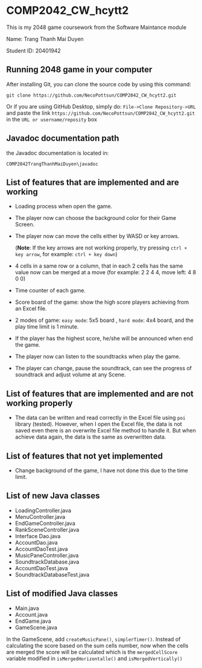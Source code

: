 # COMP2042_CW_hcytt2
This is my 2048 game coursework from the Software Maintance module

Name: Trang Thanh Mai Duyen

Student ID: 20401942

## Running 2048 game in your computer 

After installing Git, you can clone the source code by using this command:

``` 
git clone https://github.com/NecoPottsun/COMP2042_CW_hcytt2.git
```
Or if you are using GitHub Desktop, simply do: `File->Clone Repository->URL` and paste the link `https://github.com/NecoPottsun/COMP2042_CW_hcytt2.git` in the `URL or username/reposity` box

## Javadoc documentation path

the Javadoc documentation is located in: 
```
COMP2042TrangThanhMaiDuyen\javadoc
```

## List of features that are implemented and are working

- Loading process when open the game.
- The player now can choose the background color for their Game Screen.
- The player now can move the cells either by WASD or key arrows.

  (**Note**: If the key arrows are not working properly, try pressing `ctrl + key arrow`, for example: `ctrl + key down`)
- 4 cells in a same row or a column, that in each 2 cells has the same value now can be merged at a move (for example: 2 2 4 4, move left: 4 8 0 0)
- Time counter of each game.
- Score board of the game: show the high score players achieving from an Excel file.
- 2 modes of game: `easy mode`: 5x5 board , `hard mode`: 4x4 board, and the play time limit is 1 minute.
- If the player has the highest score, he/she will be announced when end the game.
- The player now can listen to the soundtracks when play the game.
- The player can change, pause the soundtrack, can see the progress of soundtrack and adjust volume at any Scene.
## List of features that are implemented and are not working properly

- The data can be written and read correctly in the Excel file using `poi` library (tested). However, when I open the Excel file, the data is not saved even there is an overwrite Excel file method to handle it. But when achieve data again, the data is the same as overwritten data.

## List of features that not yet implemented

- Change background of the game, I have not done this due to the time limit.

## List of new Java classes

- LoadingController.java
- MenuController.java
- EndGameController.java
- RankSceneController.java
- Interface Dao.java
- AccountDao.java
- AccountDaoTest.java 
- MusicPaneController.java
- SoundtrackDatabase.java
- AccountDaoTest.java
- SoundtrackDatabaseTest.java

## List of modified Java classes 

- Main.java
- Account.java
- EndGame.java
- GameScene.java

In the GameScene, add `createMusicPane()`, `simplerTimer()`.
Instead of calculating the score based on the sum cells number, 
now when the cells are merged the score will be calculated which is the `mergedCellScore` variable modified in 
`isMergedHorizontalle()` and `isMergedVertically()`
